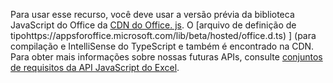 Para usar esse recurso, você deve usar a versão prévia da biblioteca JavaScript do Office da [CDN do Office. js](https://appsforoffice.microsoft.com/lib/beta/hosted/office.js). O [arquivo de definição de tipohttps://appsforoffice.microsoft.com/lib/beta/hosted/office.d.ts) ] (para compilação e IntelliSense do TypeScript e também é encontrado na CDN. Para obter mais informações sobre nossas futuras APIs, consulte [conjuntos de requisitos da API JavaScript do Excel](../reference/requirement-sets/excel-api-requirement-sets.md#excel-javascript-preview-apis).